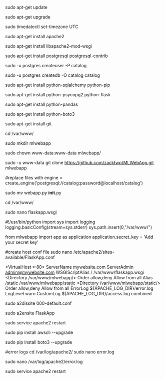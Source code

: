 sudo apt-get update

sudo apt-get upgrade

sudo timedatectl set-timezone UTC

sudo apt-get install apache2

sudo apt-get install libapache2-mod-wsgi

sudo apt-get install postgresql postgresql-contrib

sudo -u postgres createuser -P catalog

sudo -u postgres createdb -O catalog catalog

sudo apt-get install python-sqlalchemy python-pip

sudo apt-get install python-psycopg2 python-flask

sudo apt-get install python-pandas

sudo apt-get install python-boto3

sudo apt-get install git

cd /var/www/

sudo mkdir mlwebapp

sudo chown www-data:www-data mlwebapp/

sudo -u www-data git clone https://github.com/zacktwp/MLWebApp.git mlwebapp

#replace files with
engine = create_engine('postgresql://catalog:password@localhost/catalog')

sudo mv webapp.py __init__.py


cd /var/www/

sudo nano flaskapp.wsgi 

#!/usr/bin/python
import sys
import logging
logging.basicConfig(stream=sys.stderr)
sys.path.insert(0,"/var/www/")

from mlwebapp import app as application
application.secret_key = 'Add your secret key'

#create host conf file
sudo nano /etc/apache2/sites-available/FlaskApp.conf

<VirtualHost *:80>
		ServerName mywebsite.com
		ServerAdmin admin@mywebsite.com
		WSGIScriptAlias / /var/www/flaskapp.wsgi
		<Directory /var/www/mlwebapp/>
			Order allow,deny
			Allow from all
		</Directory>
		Alias /static /var/www/mlwebapp/static
		<Directory /var/www/mlwebapp/static/>
			Order allow,deny
			Allow from all
		</Directory>
		ErrorLog ${APACHE_LOG_DIR}/error.log
		LogLevel warn
		CustomLog ${APACHE_LOG_DIR}/access.log combined
</VirtualHost>


sudo a2dissite 000-default.conf

sudo a2ensite FlaskApp

sudo service apache2 restart

sudo pip install awscli --upgrade

sudo pip install boto3 --upgrade

#error logs
cd /var/log/apache2/
sudo nano error.log

sudo nano /var/log/apache2/error.log

sudo service apache2 restart
